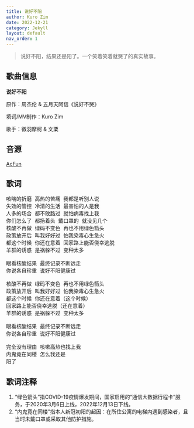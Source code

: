 ```yaml
---
title: 说好不阳
author: Kuro Zim
date: 2022-12-21
category: Jekyll
layout: default
nav_order: 1
---
```


> 说好不阳，结果还是阳了。一个笑着笑着就哭了的真实故事。

## 歌曲信息

**说好不阳**

原作：周杰伦 & 五月天阿信《说好不哭》

填词/MV制作：Kuro Zim

歌手：徵羽摩柯 & 文栗

## 音源

[AcFun](https://www.acfun.cn/v/ac40224516)

## 歌词

<pre>咳喘的折磨 高热的苦痛 我都是听别人说
失效的管控 冷清的生活 最害怕的人是我
人多的场合 都不敢路过 就怕病毒找上我
你们怎么了 都扬着头 戴口罩的 就没见几个
核酸不再做 绿码不变色 再也不用绿色箭头
政策放开后 叫我好好过 怕我染毒心生急火
都这个时候 你还在意着 回家路上能否侥幸逃脱
羊群的诱惑 是祸躲不过 变种太多

眼看核酸结果 最终记录不断远走
你说各自珍重 说好不阳健康过

核酸不再做 绿码不变色 再也不用绿色箭头
政策放开后 叫我好好过 怕我染毒心生急火
都这个时候 你还在意着（这个时候）
回家路上能否侥幸逃脱（还在意着）
羊群的诱惑 是祸躲不过 变种太多

眼看核酸结果 最终记录不断远走
你说各自珍重 说好不阳健康过

完全没有理由 咳嗽高热也找上我
内鬼竟在同楼 怎么我还是
阳了</pre>

## 歌词注释

1. “绿色箭头”指COVID-19疫情爆发期间，国家启用的“通信大数据行程卡”服务，于2020年3月6日上线，2022年12月13日下线。
2. “内鬼竟在同楼”指本人新冠初阳的起因：在所住公寓的电梯内遇到感染者，且当时未戴口罩或采取其他防护措施。